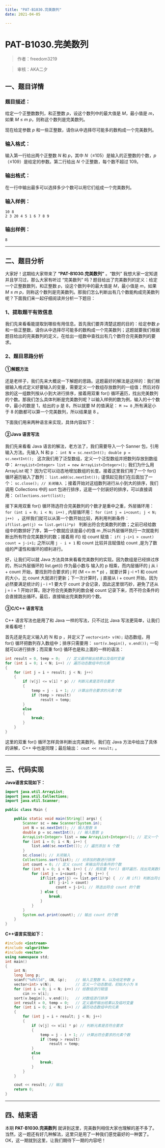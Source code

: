 ```yaml
---
title: "PAT-B1030.完美数列"
date: 2021-04-05

---
```


# PAT-B1030.完美数列

>    作者：freedom3219

>    审核：AKA二夕


## 一、题目详情

### 题目描述：

给定一个正整数数列，和正整数 *p*，设这个数列中的最大值是 *M*，最小值是 *m*，如果 *M* ≤ *m* *p*，则称这个数列是完美数列。

现在给定参数 *p* 和一些正整数，请你从中选择尽可能多的数构成一个完美数列。

### 输入格式：

输入第一行给出两个正整数 *N* 和 *p*，其中 *N*（≤105）是输入的正整数的个数，*p*（≤109）是给定的参数。第二行给出 *N* 个正整数，每个数不超过 109。

### 输出格式：

在一行中输出最多可以选择多少个数可以用它们组成一个完美数列。

### 输入样例：

```out
10 8
2 3 20 4 5 1 6 7 8 9
```

### 输出样例：

```out
8
```

---

## 二、题目分析

大家好！这期给大家带来了 **“PAT-B1030.完美数列”** 。“数列” 我想大家一定知道并且学习过，那么大家有听过 “完美数列” 吗？题目给出了完美数列的定义：给定一个正整数数列，和正整数 *p*，设这个数列中的最大值是 *M*，最小值是 *m*，如果 *M* ≤ *m* *p*，则称这个数列是完美数列。那我们怎么判断出有几个数能构成完美数列呢？下面我们来一起仔细阅读并分析一下题目：

### 1、提取题干有效信息

我们先来看看能提取到哪些有用信息。首先我们要弄清楚这题的目的：给定参数 *p* 和一些正整数，请你从中选择尽可能多的数构成一个完美数列；这题就要我们根据题目给出的完美数列的定义，在给出一组数中查找出有几个数符合完美数列的要求。

### 2、题目思路分析

#### ①解题方法

还是老样子，我们先来大概说一下解题的思路。这题最好的解法是这样的：我们根据输入格式定义好要输入的变量，需要定义一个数组存放数列的一组值；然后对存放的这一组数列按从小到大进行排序，接着用双重 for() 循环遍历，找出完美数列的个数。那我们怎么具体判断是完美数列呢？以输入样例的数为例，输入的十个数中，最小的数是 1，给出的 p 是 8，所以就要 M 的值满足： `M >= 8` ,所有满足小于 8 的数都可以算一个完美数列，所以结果是 8 。  

下面我们用来两种语言来实现，具体内容如下：

#### ②Java 语言写法

我们先来看看 Java 语言的解法，老方法了，我们需要导入一个 Sanner 包，引用输入方法。先输入 N 和 p ： `int N = sc.nextInt(); double p = sc.nextInt(); ` 这次我们用了泛型数组，定义一个泛型数组并把数列存放到数组中： `ArrayList<Integer> list = new ArrayList<Integer>();` 我们为什么用 ArrayList 呢？ 因为它可以动态地增加数组的长度。接着这里我们用了一个 for() 循环遍历输入了数列： `list.add(sc.nextInt());` 谨慎起见我们在后面加了一个： `sc.close(); // 关闭输入` ；接着开始对这组数列进行从小到大的排序，我们调用 Collections 中的 sort 包进行排序，这是一个封装好的排序，可以直接调用： `Collections.sort(list);` 

接下来用双重 for() 循环筛选符合完美数列的个数才是重中之重，外层循环用： `for (int i = 0; i < N; i++)` , 内层循环用： `for (int j = i+count; j < N; j++) ` ，这样我们就可以从第一个数开始比较，再利用判断条件： `if(list.get(j) <= list.get(i)*p) ` 判断出符合完美数列的数；之前已经给数组中的数排好了序，第一个数就应该是最小的值 m ,所以外层循环执行一次就能判断出所有符合完美数列的数；接着用 if() 给 count 赋值： `if( j-i+1 > count) count = j-i+1;` 之所以用  `j - i + 1`  和 count 比较并且赋值给 count ,是为了数组的严谨性和循环的顺利进行。

好，让我们可以就 Java 方法具体来看看完美数列的实现。因为数组是已经排过序的，所以外层循环的 list.get(i) 作为最小数与 输入的 p 相乘，而内层循环的 j 从 i + count 开始，要找到符合要求的 j 时 (M <= m * p) ，就要计算 j -i +1 和 count 的大小，比 count 大就进行更新；下一次计算时，j 直接从 i + count 开始，因为必然要满足统计的 j - i +1 要大于 count 才会记录，因此这里很巧妙，避免了还从 j = i + 1 开始计算。刚才符合完美数列的数会被 count 记录下来，而不符合条件的会直接跳出循环。最后，直接输出完美数列的个数。

#### ③C/C++ 语言写法

C++ 语言写法也是用了和 Java 一样的写法，只不过比 Java 写法更简单，让我们来看看吧！

首先还是先定义输入的 N 和 p ，并定义了 `vector<int> v(N);` 动态数组，用 for() 循环把数列存入数组中；排序只需要用： `sort(v.begin(), v.end());` 一句就可以进行排序；而双重 for() 循环也是和上面的一样的语法：

```c++
int result = 0, temp = 0;   // 定义最终输出结果以及临时变量
for (int i = 0; i < N; i++) // 遍历动态数组中的元素
{
    for (int j = i + result; j < N; j++)
    {
        if (v[j] <= v[i] * p) // 判断元素是否符合要求
        {
            temp = j - i + 1; // 计算出符合要求的元素个数
            if (temp > result)
                result = temp;
        }
        else
        {
            break;
        }
    }
}
```

这里的双重 for() 循环怎样具体判断出完美数列，我们在 Java 方法中给出了具体的讲解，C++ 中也是同理；最后输出： `cout << result;` 。



---

## 三、代码实现

**Java语言实现如下：**

```java
import java.util.ArrayList;
import java.util.Collections;
import java.util.Scanner;

public class Main {

	public static void main(String[] args) {
		Scanner sc = new Scanner(System.in);
		int N = sc.nextInt(); // 输入整数 N
		double p = sc.nextInt(); // 输入整数 p
		ArrayList<Integer> list = new ArrayList<Integer>(); // 定义一个 ArrayList<> 泛型数组
		for (int i = 0; i < N; i++) {
			list.add(sc.nextInt()); // 遍历添加 N 个数
		}
		sc.close(); // 关闭输入
		Collections.sort(list); // 对添加的数进行排序
		int count = 0; // 定义 count 来输出符合条件的个数
		for (int i = 0; i < N; i++) { // 用双重 for() 循环遍历，找出完美数列的个数
			for (int j = i+count; j < N; j++) {
				if(list.get(j) <= list.get(i)*p) {  // 用 if() 判断出符合条件的数，否则跳出循环
				    if( j-i+1 > count) 
                       count = j-i+1; // 筛选出符合 count 的个数
                } else {
                    break;
                }                                 
			}
		}
		System.out.print(count); // 输出 count 的个数
	}
}
```

**C++语言实现如下：**

```c++
#include <iostream>
#include <algorithm>
#include <vector>
using namespace std;
int main()
{
    int N;
    long long p;
    scanf("%d%lld", &N, &p);    // 输入正整数 N，以及给定参数 p
    vector<int> v(N);           // 定义一个动态数组，初始大小为 N
    for (int i = 0; i < N; i++) // 给数组进行赋值
        cin >> v[i];
    sort(v.begin(), v.end());   // 对数组进行排序
    int result = 0, temp = 0;   // 定义最终输出结果以及临时变量
    for (int i = 0; i < N; i++) // 遍历动态数组中的元素
    {
        for (int j = i + result; j < N; j++)
        {
            if (v[j] <= v[i] * p) // 判断元素是否符合要求
            {
                temp = j - i + 1; // 计算出符合要求的元素个数
                if (temp > result)
                    result = temp;
            }
            else
            {
                break;
            }
        }
    }

    cout << result; // 输出
    return 0;
}
```


---

## 四、结束语

本期 **PAT-B1030.完美数列** 就讲到这里，完美数列相信大家也理解的差不多了。当然，这一题还有好几种解法，这里只是用了一种我们感觉最好的一种罢了。OK，这一期就到这里，让我们期待下一期的内容吧！



